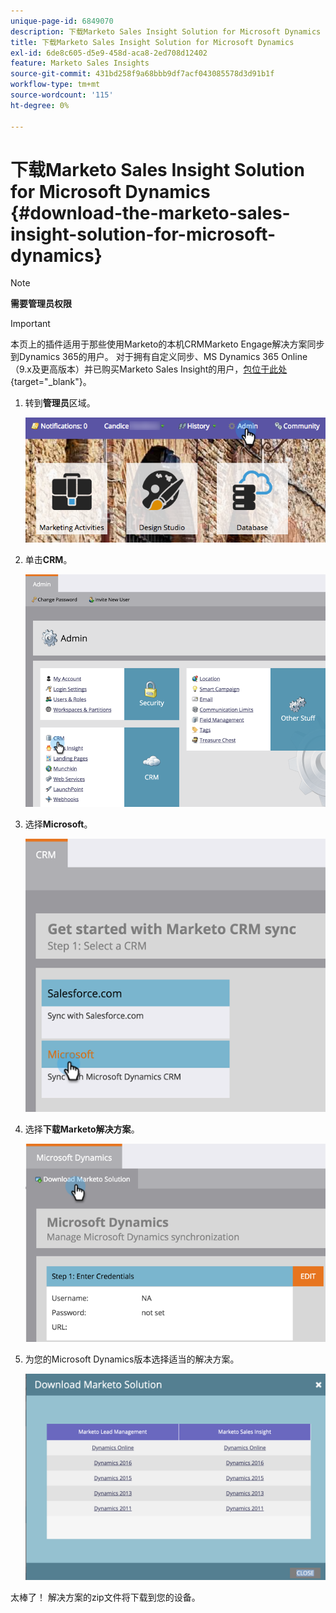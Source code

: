 ```yaml
---
unique-page-id: 6849070
description: 下载Marketo Sales Insight Solution for Microsoft Dynamics - Marketo文档 — 产品文档
title: 下载Marketo Sales Insight Solution for Microsoft Dynamics
exl-id: 6de8c605-d5e9-458d-aca8-2ed708d12402
feature: Marketo Sales Insights
source-git-commit: 431bd258f9a68bbb9df7acf043085578d3d91b1f
workflow-type: tm+mt
source-wordcount: '115'
ht-degree: 0%

---
```


# 下载Marketo Sales Insight Solution for Microsoft Dynamics {#download-the-marketo-sales-insight-solution-for-microsoft-dynamics}

>[!NOTE]
>
>**需要管理员权限**

>[!IMPORTANT]
>
>本页上的插件适用于那些使用Marketo的本机CRMMarketo Engage解决方案同步到Dynamics 365的用户。 对于拥有自定义同步、MS Dynamics 365 Online（9.x及更高版本）并已购买Marketo Sales Insight的用户，[包位于此处](https://mktg-cdn.marketo.com/community/MarketoSalesInsight_NonNative.zip){target="_blank"}。

1. 转到&#x200B;**管理员**&#x200B;区域。

   ![](assets/mainnavhand.png)

1. 单击&#x200B;**CRM**。

   ![](assets/image2015-3-11-13-3a7-3a11.png)

1. 选择&#x200B;**Microsoft**。

   ![](assets/image2016-5-3.png)

1. 选择&#x200B;**下载Marketo解决方案**。

   ![](assets/image2015-3-11-13-3a10-3a4.png)

1. 为您的Microsoft Dynamics版本选择适当的解决方案。

   ![](assets/msd-online.png)

太棒了！ 解决方案的zip文件将下载到您的设备。
